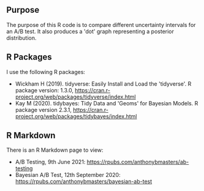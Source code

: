 ## Purpose
The purpose of this R code is to compare different uncertainty intervals for an A/B test.
It also produces a 'dot' graph representing a posterior distribution.

## R Packages
I use the following R packages:
- Wickham H (2019). tidyverse: Easily Install and Load the 'tidyverse'. R package version: 1.3.0, https://cran.r-project.org/web/packages/tidyverse/index.html
- Kay M (2020). tidybayes: Tidy Data and 'Geoms' for Bayesian Models. R package version 2.3.1, https://cran.r-project.org/web/packages/tidybayes/index.html

## R Markdown
There is an R Markdown page to view:
- A/B Testing, 9th June 2021: https://rpubs.com/anthonybmasters/ab-testing
- Bayesian A/B Test, 12th September 2020: https://rpubs.com/anthonybmasters/bayesian-ab-test

